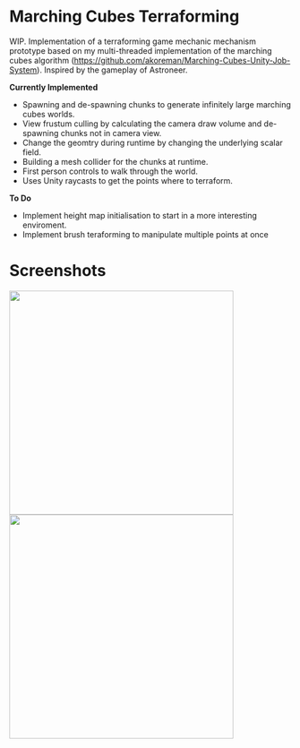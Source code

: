 # Marching Cubes Terraforming 
WIP. Implementation of a terraforming game mechanic mechanism prototype based on my multi-threaded implementation of the marching cubes algorithm (https://github.com/akoreman/Marching-Cubes-Unity-Job-System). Inspired by the gameplay of Astroneer.

**Currently Implemented**
- Spawning and de-spawning chunks to generate infinitely large marching cubes worlds.
- View frustum culling by calculating the camera draw volume and de-spawning chunks not in camera view.
- Change the geomtry during runtime by changing the underlying scalar field.
- Building a mesh collider for the chunks at runtime.
- First person controls to walk through the world.
- Uses Unity raycasts to get the points where to terraform.

**To Do**
- Implement height map initialisation to start in a more interesting enviroment.
- Implement brush teraforming to manipulate multiple points at once

# Screenshots

<img src="https://raw.github.com/akoreman/Terraforming-Game-Prototype/main/Images/one.gif" width="400">  
<img src="https://raw.github.com/akoreman/Terraforming-Game-Prototype/main/Images/two.gif" width="400">  
